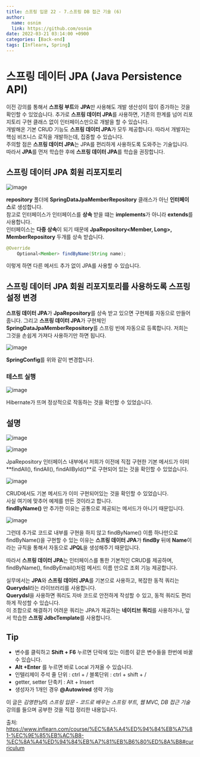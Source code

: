 ```yaml
---
title: 스프링 입문 22 - 7.스프링 DB 접근 기술 (6)
author:
  name: osnim
  link: https://github.com/osnim
date: 2022-03-21 03:14:00 +0900
categories: [Back-end]
tags: [Inflearn, Spring]
---
```


# 스프링 데이터 JPA (Java Persistence API)

이전 강의를 통해서 **스프링 부트**와 **JPA**만 사용해도 개발 생산성이 많이 증가하는 것을 확인할 수 있었습니다. 추가로 **스프링 데이터 JPA**를 사용하면, 기존의 한계를 넘어 리포지토리 구현 클래스 없이 인터페이스만으로 개발을 할 수 있습니다.<br>
개발해온 기본 CRUD 기능도 **스프링 데이터 JPA**가 모두 제공합니다. 따라서 개발자는 핵심 비즈니스 로직을 개발하는데, 집중할 수 있습니다.<br>
주의할 점은 **스프링 데이터 JPA**는 JPA를 편리하게 사용하도록 도와주는 기술입니다. 따라서 **JPA**를 먼저 학습한
후에 **스프링 데이터 JPA**를 학습을 권장합니다.

## 스프링 데이터 JPA 회원 리포지토리

![image](https://user-images.githubusercontent.com/79408217/159177190-8e6549d9-aecc-4b04-9d0d-aa7d2cbf3fc4.png)

**repository** 폴더에 **SpringDataJpaMemberRepository** 클래스가 아닌 **인터페이스**로 생성합니다.<br>
참고로 인터페이스가 인터페이스를 **상속** 받을 떄는 **implements**가 아니라 **extends**를 사용합니다.<br>
인터페이스는 **다중 상속**이 되기 때문에 **JpaRepository<Member, Long>, MemberRepository** 두개를 상속 받습니다.

```java
@Override
    Optional<Member> findByName(String name);
```

이렇게 하면 다른 메서드 추가 없이 JPA를 사용할 수 있습니다.

## 스프링 데이터 JPA 회원 리포지토리를 사용하도록 스프링 설정 변경

**스프링 데이터 JPA**가 **JpaRepository**를 상속 받고 있으면 구현체를 자동으로 만들어 줍니다. 그리고 **스프링 데이터 JPA**가 구현체인 **SpringDataJpaMemberRepository**를 스프링 빈에 자동으로 등록합니다. 저희는 그것을 손쉽게 가져다 사용하기만 하면 됩니다.

![image](https://user-images.githubusercontent.com/79408217/159177418-b5bc7f46-4d5b-4b89-84b2-104bb0accc36.png)

**SpringConfig**를 위와 같이 변경합니다.

### 테스트 실행

![image](https://user-images.githubusercontent.com/79408217/159177479-c494f8b2-3b82-4b95-8469-09e08a1b30cf.png)

Hibernate가 뜨며 정상적으로 작동하는 것을 확인할 수 있었습니다.

## 설명

![image](https://user-images.githubusercontent.com/79408217/159177740-a00a0e08-659f-4e65-8104-c7b93bada6ec.png)

![image](https://user-images.githubusercontent.com/79408217/159177571-f5091539-1b08-4965-8603-96d67c5c4973.png)

JpaRepository 인터페이스 내부에서 저희가 이전에 직접 구현한 기본 메서드가 이미 **findAll(), findAll(), findAllById()**로 구현되어 있는 것을 확인할 수 있었습니다.

![image](https://user-images.githubusercontent.com/79408217/159177656-1aecdb65-72b3-4c3e-97f4-abdf5f05ccf6.png)

CRUD에서도 기본 메서드가 이미 구현되어있는 것을 확인할 수 있었습니다.<br>
사실 여기에 맞추어 예제를 만든 것이라고 합니다.<br>
**findByName()** 만 추가한 이유는 공통으로 제공되는 메서드가 아니기 때문입니다.

![image](https://user-images.githubusercontent.com/79408217/159177915-2045acfa-3e06-416e-b5cb-e17db970b823.png)

그런데 추가로 코드로 내부를 구현을 하지 않고 findByName() 이름 하나만으로 findByName()을 구현할 수 있는 이유는 **스프링 데이터 JPA**가 **findBy** 뒤에 **Name**이라는 규칙을 통해서 자동으로 **JPQL**을 생성해주기 때문입니다.

따라서 **스프링 데이터 JPA**는 인터페이스를 통한 기본적인 CRUD를 제공하며, findByName(), findByEmail()처럼 메서드 이름 만으로 조회 기능 제공합니다.

실무에서는 **JPA**와 **스프링 데이터 JPA**를 기본으로 사용하고, 복잡한 동적 쿼리는 **Querydsl**라는 라이브러리를 사용합니다. <br>
**Querydsl**을 사용하면 쿼리도 자바 코드로 안전하게 작성할 수 있고, 동적 쿼리도 편리하게 작성할 수 있습니다.<br>
이 조합으로 해결하기 어려운 쿼리는 JPA가 제공하는 **네이티브 쿼리**를 사용하거나, 앞서 학습한 **스프링 JdbcTemplate**를 사용합니다.

## Tip

- 변수를 클릭하고 **Shift + F6** 누르면 단락에 있는 이름이 같은 변수들을 한번에 바꿀 수 있습니다.
- **Alt +Enter** 를 누르면 바로 Local 가져올 수 있습니다.
- 인텔리제이 주석
  줄 단위 : ctrl + /
  블록단위 : ctrl + shift + /
- getter, setter 단축키 : Alt + Insert
- 생성자가 1개인 경우 **@Autowired** 생략 가능

이 글은 *김영한님*의 _스프링 입문 - 코드로 배우는 스프링 부트, 웹 MVC, DB 접근 기술_ 강의를 들으며 공부한 것을 직접 정리한 내용입니다.

출처: <https://www.inflearn.com/course/%EC%8A%A4%ED%94%84%EB%A7%81-%EC%9E%85%EB%AC%B8-%EC%8A%A4%ED%94%84%EB%A7%81%EB%B6%80%ED%8A%B8#curriculum>
